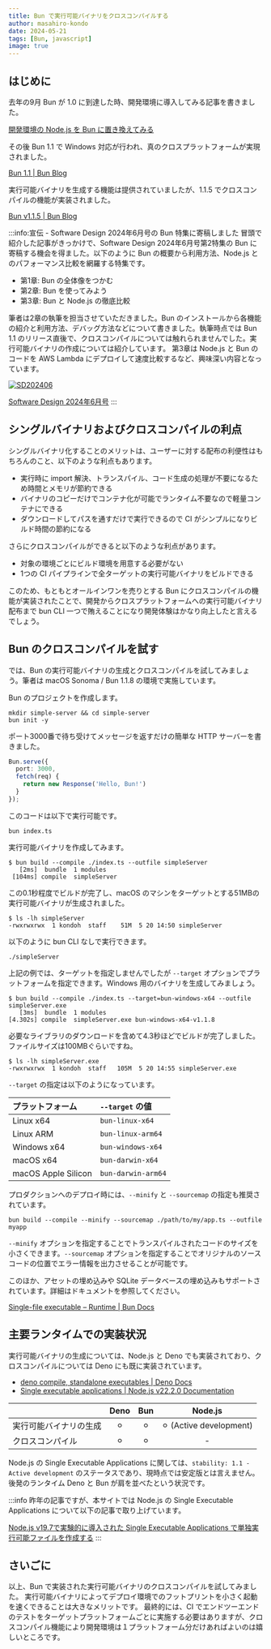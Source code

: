 ```yaml
---
title: Bun で実行可能バイナリをクロスコンパイルする
author: masahiro-kondo
date: 2024-05-21
tags: [Bun, javascript]
image: true
---
```


## はじめに

去年の9月 Bun が 1.0 に到達した時、開発環境に導入してみる記事を書きました。

[開発環境の Node.js を Bun に置き換えてみる](/blogs/2023/11/21/replace-nodejs-with-bun-in-devenv/)

その後 Bun 1.1 で Windows 対応が行われ、真のクロスプラットフォームが実現されました。

[Bun 1.1 | Bun Blog](https://bun.sh/blog/bun-v1.1)

実行可能バイナリを生成する機能は提供されていましたが、1.1.5 でクロスコンパイルの機能が実装されました。

[Bun v1.1.5 | Bun Blog](https://bun.sh/blog/bun-v1.1.5)

:::info:宣伝 - Software Design 2024年6月号の Bun 特集に寄稿しました
冒頭で紹介した記事がきっかけで、Software Design 2024年6月号第2特集の Bun に寄稿する機会を得ました。以下のように Bun の概要から利用方法、Node.js とのパフォーマンス比較を網羅する特集です。

- 第1章: Bun の全体像をつかむ
- 第2章: Bun を使ってみよう
- 第3章: Bun と Node.js の徹底比較

筆者は2章の執筆を担当させていただきました。Bun のインストールから各機能の紹介と利用方法、デバッグ方法などについて書きました。執筆時点では Bun 1.1 のリリース直後で、クロスコンパイルについては触れられませんでした。実行可能バイナリの作成については紹介しています。
第3章は Node.js と Bun のコードを AWS Lambda にデプロイして速度比較するなど、興味深い内容となっています。

<a href="https://gihyo.jp/magazine/SD/archive/2024/202406" target=_blank><img src="https://gihyo.jp/assets/images/cover/2024/thumb/TH160_642406.jpg" alt="SD202406" /></a>

[Software Design 2024年6月号](https://gihyo.jp/magazine/SD/archive/2024/202406)
:::

## シングルバイナリおよびクロスコンパイルの利点
シングルバイナリ化することのメリットは、ユーザーに対する配布の利便性はもちろんのこと、以下のような利点もあります。

- 実行時に import 解決、トランスパイル、コード生成の処理が不要になるため時間とメモリが節約できる
- バイナリのコピーだけでコンテナ化が可能でランタイム不要なので軽量コンテナにできる
- ダウンロードしてパスを通すだけで実行できるので CI がシンプルになりビルド時間の節約になる

さらにクロスコンパイルができると以下のような利点があります。

- 対象の環境ごとにビルド環境を用意する必要がない
- 1つの CI パイプラインで全ターゲットの実行可能バイナリをビルドできる

このため、もともとオールインワンを売りとする Bun にクロスコンパイルの機能が実装されたことで、開発からクロスプラットフォームへの実行可能バイナリ配布まで bun CLI 一つで賄えることになり開発体験はかなり向上したと言えるでしょう。

## Bun のクロスコンパイルを試す
では、Bun の実行可能バイナリの生成とクロスコンパイルを試してみましょう。筆者は macOS Sonoma / Bun 1.1.8 の環境で実施しています。

Bun のプロジェクトを作成します。

```shell
mkdir simple-server && cd simple-server
bun init -y
```

ポート3000番で待ち受けてメッセージを返すだけの簡単な HTTP サーバーを書きました。

```typescript:index.ts
Bun.serve({
  port: 3000,
  fetch(req) {
    return new Response('Hello, Bun!')
  }
});
```

このコードは以下で実行可能です。

```shell
bun index.ts
```

実行可能バイナリを作成してみます。

```shell
$ bun build --compile ./index.ts --outfile simpleServer
   [2ms]  bundle  1 modules
 [104ms] compile  simpleServer
```

この0.1秒程度でビルドが完了し、macOS のマシンをターゲットとする51MBの実行可能バイナリが生成されました。

```shell
$ ls -lh simpleServer
-rwxrwxrwx  1 kondoh  staff    51M  5 20 14:50 simpleServer
```

以下のように bun CLI なしで実行できます。

```shell
./simpleServer
```

上記の例では、ターゲットを指定しませんでしたが `--target` オプションでプラットフォームを指定できます。Windows 用のバイナリを生成してみましょう。

```shell
$ bun build --compile ./index.ts --target=bun-windows-x64 --outfile simpleServer.exe
   [3ms]  bundle  1 modules
[4.302s] compile  simpleServer.exe bun-windows-x64-v1.1.8
```

必要なライブラリのダウンロードを含めて4.3秒ほどでビルドが完了しました。ファイルサイズは100MBぐらいですね。

```shell
$ ls -lh simpleServer.exe
-rwxrwxrwx  1 kondoh  staff   105M  5 20 14:55 simpleServer.exe
```

`--target` の指定は以下のようになっています。

| プラットフォーム | `--target` の値 |
|:--|:--|
| Linux x64   | `bun-linux-x64` |
| Linux ARM   | `bun-linux-arm64` |
| Windows x64 | `bun-windows-x64` |
| macOS x64   | `bun-darwin-x64` |
| macOS Apple Silicon | `bun-darwin-arm64` |

プロダクションへのデプロイ時には、`--minify` と `--sourcemap` の指定も推奨されています。

```shell
bun build --compile --minify --sourcemap ./path/to/my/app.ts --outfile myapp
```

`--minify` オプションを指定することでトランスパイルされたコードのサイズを小さくできます。`--sourcemap` オプションを指定することでオリジナルのソースコードの位置でエラー情報を出力させることが可能です。

このほか、アセットの埋め込みや SQLite データベースの埋め込みもサポートされています。詳細はドキュメントを参照してください。

[Single-file executable – Runtime | Bun Docs](https://bun.sh/docs/bundler/executables#cross-compile-to-other-platforms)

## 主要ランタイムでの実装状況
実行可能バイナリの生成については、Node.js と Deno でも実装されており、クロスコンパイルについては Deno にも既に実装されています。

- [deno compile, standalone executables | Deno Docs](https://docs.deno.com/runtime/manual/tools/compiler#cross-compilation)
- [Single executable applications | Node.js v22.2.0 Documentation](https://nodejs.org/api/single-executable-applications.html)


| | Deno | Bun | Node.js |
|:--|:--:|:--:|:--:|
| 実行可能バイナリの生成 | ⚪︎ | ⚪︎ | ⚪︎ (Active development) |
| クロスコンパイル      | ⚪︎ | ⚪︎ | - | 

Node.js の Single Executable Applications に関しては、`stability: 1.1 - Active development` のステータスであり、現時点では安定版とは言えません。後発のランタイム Deno と Bun が肩を並べたという状況です。

:::info
昨年の記事ですが、本サイトでは Node.js の Single Executable Applications について以下の記事で取り上げています。

[Node.js v19.7で実験的に導入された Single Executable Applications で単独実行可能ファイルを作成する](/blogs/2023/03/01/node19-sea-intro/)
:::

## さいごに
以上、Bun で実装された実行可能バイナリのクロスコンパイルを試してみました。
実行可能バイナリによってデプロイ環境でのフットプリントを小さく起動を速くできることは大きなメリットです。
最終的には、CI でエンドツーエンドのテストをターゲットプラットフォームごとに実施する必要はありますが、クロスコンパイル機能により開発環境は１プラットフォーム分だけあればよいのは嬉しいところです。
